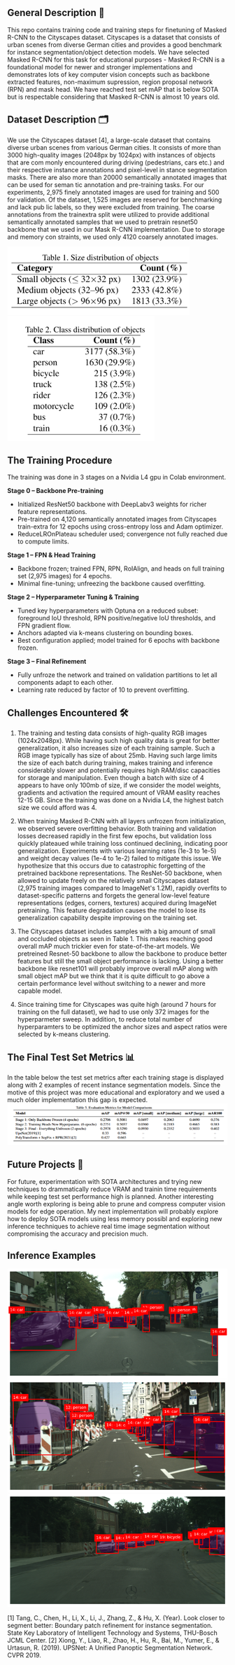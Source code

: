 ## General Description 📝
This repo contains training code and training steps for finetuning of Masked R-CNN to the Cityscapes dataset. Cityscapes is a dataset that consists of urban scenes from diverse German cities and provides a good benchmark for instance segmentation/object detection models. We have selected Masked R-CNN for this task for educational purposes - Masked R-CNN is a foundational model for newer and stronger implementations and demonstrates lots of key computer vision concepts such as backbone extracted features, non-maximum supression, region proposal network (RPN) and mask head. We have reached test set mAP that is below SOTA but is respectable considering that Masked R-CNN is almost 10 years old.
## Dataset Description 🗂️
We use the Cityscapes dataset [4], a large-scale dataset
 that contains diverse urban scenes from various German
 cities. It consists of more than 3000 high-quality images
 (2048px by 1024px) with instances of objects that are com
monly encountered during driving (pedestrians, cars etc.)
 and their respective instance annotations and pixel-level in
stance segmentation masks. There are also more than 20000
 semantically annotated images that can be used for seman
tic annotation and pre-training tasks.
 For our experiments, 2,975 finely annotated images are
 used for training and 500 for validation. Of the dataset,
 1,525 images are reserved for benchmarking and lack pub
lic labels, so they were excluded from training. The coarse
 annotations from the trainextra split were utilized to
 provide additional semantically annotated samples that we
 used to pretrain resnet50 backbone that we used in our Mask
 R-CNN implementation. Due to storage and memory con
straints, we used only 4120 coarsely annotated images.

![Alt text](images/size_dist_objects.png)
![Alt text](images/class_dist_objects.png)

## The Training Procedure 
The training was done in 3 stages on a Nvidia L4 gpu in Colab environment. 

**Stage 0 – Backbone Pre-training**  
- Initialized ResNet50 backbone with DeepLabv3 weights for richer feature representations.  
- Pre-trained on 4,120 semantically annotated images from Cityscapes train-extra for 12 epochs using cross-entropy loss and Adam optimizer.  
- ReduceLROnPlateau scheduler used; convergence not fully reached due to compute limits.  

**Stage 1 – FPN & Head Training**  
- Backbone frozen; trained FPN, RPN, RoIAlign, and heads on full training set (2,975 images) for 4 epochs.  
- Minimal fine-tuning; unfreezing the backbone caused overfitting.  

**Stage 2 – Hyperparameter Tuning & Training**  
- Tuned key hyperparameters with Optuna on a reduced subset: foreground IoU threshold, RPN positive/negative IoU thresholds, and FPN gradient flow.  
- Anchors adapted via k-means clustering on bounding boxes.  
- Best configuration applied; model trained for 6 epochs with backbone frozen.  

**Stage 3 – Final Refinement**  
- Fully unfroze the network and trained on validation partitions to let all components adapt to each other.  
- Learning rate reduced by factor of 10 to prevent overfitting.  

## Challenges Encountered 🛠️

1. The training and testing data consists of high-quality RGB images (1024x2048px). While having such high quality data is great for better generalization, it also increases size of each training sample. Such a      RGB image typically has size of about 25mb. Having such large limits the size of each batch during training, makes training and inference considerably slower and potentially requires high RAM/disc capacities      for storage and manipulation. Even though a batch with size of 4 appears to have only 100mb of size, if we consider the model weights, gradients and activation the required amount of VRAM easlity reaches 12-15
   GB. Since the training was done on a Nvidia L4, the highest batch size we could afford was 4.
2. When training Masked R-CNN with all layers unfrozen from initialization, we observed severe overfitting behavior. Both training and validation losses decreased rapidly in the first few epochs, but validation      loss quickly plateaued while training loss continued declining, indicating poor generalization. Experiments with various learning rates (1e-3 to 1e-5) and weight decay values (1e-4 to 1e-2) failed to mitigate     this issue.
   We hypothesize that this occurs due to catastrophic forgetting of the pretrained backbone representations. The ResNet-50 backbone, when allowed to update freely on the relatively small Cityscapes dataset          (2,975 training images compared to ImageNet's 1.2M), rapidly overfits to dataset-specific patterns and forgets the general low-level feature representations (edges, corners, textures) acquired during ImageNet     pretraining. This feature degradation causes the model to lose its generalization capability despite improving on the training set.

3. The Cityscapes dataset includes samples with a big amount of small and occluded objects as seen in Table 1. This makes reaching good overall mAP much trickier even for state-of-the-art models. We pretreined       Resnet-50 backbone to allow the backbone to produce better features but still the small object performance is lacking. Using a better backbone like resnet101 will probably improve overall mAP along with small
   object mAP but we think that it is quite difficult to go above a certain performance level without switching to a newer and more capable model.

4. Since training time for Cityscapes was quite high (around 7 hours for training on the full dataset), we had to use only 372 images for the hyperparmeter sweep. In addition, to reduce total number of    
   hyperparamters to be optimized the anchor sizes and aspect ratios were selected by k-means clustering. 
   

## The Final Test Set Metrics 📊
In the table below the test set metrics after each training stage is displayed along with 2 examples of recent instance segmentation models. Since the motive of this project was more educational and exploratory and we used a much older implementation this gap is expected. 
![Alt text](images/performance_table.png)


## Future Projects 🚀

For future, experimentation with SOTA architectures and trying new techniques to drammatically reduce VRAM and trainin time requirements while keeping test set performance high is planned. Another interesting angle worth exploring is being able to prune and compress computer vision models for edge operation. My next implementation will probably explore how to deploy SOTA models using less memory possibl and exploring new inference techniques to achieve real time image segmentation without compromising the accuracy and precision much. 


## Inference Examples
![Alt text](inference_examples/inf1.png)
![Alt text](inference_examples/inf2.png)
![Alt text](inference_examples/inf3.png)


[1] Tang, C., Chen, H., Li, X., Li, J., Zhang, Z., & Hu, X. (Year). Look closer to segment better: Boundary patch refinement for instance segmentation. State Key Laboratory of Intelligent Technology and Systems, THU-Bosch JCML Center.
[2] Xiong, Y., Liao, R., Zhao, H., Hu, R., Bai, M., Yumer, E., & Urtasun, R. (2019). UPSNet: A Unified Panoptic Segmentation Network. CVPR 2019.





